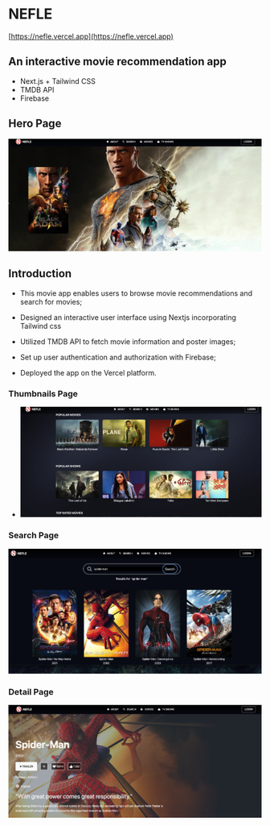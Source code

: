 # NEFLE

[https://nefle.vercel.app](https://nefle.vercel.app)

## An interactive movie recommendation app

- Next.js + Tailwind CSS
- TMDB API
- Firebase

## Hero Page

![Hero Page](/images/ss1.png)

## Introduction

- This movie app enables users to browse movie recommendations and search for movies;

- Designed an interactive user interface using Nextjs incorporating Tailwind css

- Utilized TMDB API to fetch movie information and poster images;

- Set up user authentication and authorization with Firebase;

- Deployed the app on the Vercel platform.

### Thumbnails Page

- ![Thumbnails](/images/ss2.png)

### Search Page

![Search Page](/images/ss3.png)

### Detail Page

![Detail Page](/images/ss4.png)
